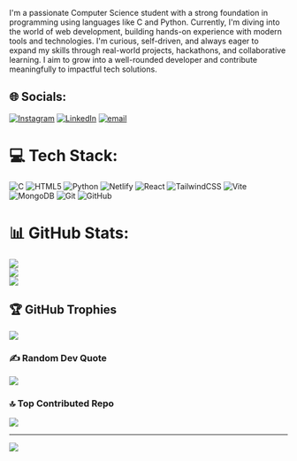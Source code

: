 I'm a passionate Computer Science student with a strong foundation in programming using languages like C and Python. Currently, I'm diving into the world of web development, building hands-on experience with modern tools and technologies. I'm curious, self-driven, and always eager to expand my skills through real-world projects, hackathons, and collaborative learning. I aim to grow into a well-rounded developer and contribute meaningfully to impactful tech solutions.


## 🌐 Socials:
[![Instagram](https://img.shields.io/badge/Instagram-%23E4405F.svg?logo=Instagram&logoColor=white)](https://instagram.com/harssh9__) [![LinkedIn](https://img.shields.io/badge/LinkedIn-%230077B5.svg?logo=linkedin&logoColor=white)](https://linkedin.com/in/https://www.linkedin.com/in/harshitha-d-10ba05265) [![email](https://img.shields.io/badge/Email-D14836?logo=gmail&logoColor=white)](mailto:dharshitha292@gmail.com) 

# 💻 Tech Stack:
![C](https://img.shields.io/badge/c-%2300599C.svg?style=flat&logo=c&logoColor=white) ![HTML5](https://img.shields.io/badge/html5-%23E34F26.svg?style=flat&logo=html5&logoColor=white) ![Python](https://img.shields.io/badge/python-3670A0?style=flat&logo=python&logoColor=ffdd54) ![Netlify](https://img.shields.io/badge/netlify-%23000000.svg?style=flat&logo=netlify&logoColor=#00C7B7) ![React](https://img.shields.io/badge/react-%2320232a.svg?style=flat&logo=react&logoColor=%2361DAFB) ![TailwindCSS](https://img.shields.io/badge/tailwindcss-%2338B2AC.svg?style=flat&logo=tailwind-css&logoColor=white) ![Vite](https://img.shields.io/badge/vite-%23646CFF.svg?style=flat&logo=vite&logoColor=white) ![MongoDB](https://img.shields.io/badge/MongoDB-%234ea94b.svg?style=flat&logo=mongodb&logoColor=white) ![Git](https://img.shields.io/badge/git-%23F05033.svg?style=flat&logo=git&logoColor=white) ![GitHub](https://img.shields.io/badge/github-%23121011.svg?style=flat&logo=github&logoColor=white)
# 📊 GitHub Stats:
![](https://github-readme-stats.vercel.app/api?username=Harshithad9&theme=dark&hide_border=false&include_all_commits=true&count_private=false)<br/>
![](https://github-readme-streak-stats.herokuapp.com/?user=Harshithad9&theme=dark&hide_border=false)<br/>
![](https://github-readme-stats.vercel.app/api/top-langs/?username=Harshithad9&theme=dark&hide_border=false&include_all_commits=true&count_private=false&layout=compact)

## 🏆 GitHub Trophies
![](https://github-profile-trophy.vercel.app/?username=Harshithad9&theme=radical&no-frame=false&no-bg=true&margin-w=4)

### ✍️ Random Dev Quote
![](https://quotes-github-readme.vercel.app/api?type=horizontal&theme=radical)

### 🔝 Top Contributed Repo
![](https://github-contributor-stats.vercel.app/api?username=Harshithad9&limit=5&theme=dark&combine_all_yearly_contributions=true)

---
[![](https://visitcount.itsvg.in/api?id=Harshithad9&icon=5&color=0)](https://visitcount.itsvg.in)

<!-- Proudly created with GPRM ( https://gprm.itsvg.in ) -->
